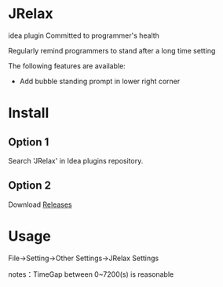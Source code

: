 # JRelax
idea plugin Committed to programmer's health

Regularly remind programmers to stand after a long time setting

The following features are available: 

- Add bubble standing prompt in lower right corner

# Install
## Option 1
Search 'JRelax' in Idea plugins repository.

## Option 2
Download [Releases](https://github.com/HappyDale/JRelax/releases/tag/1.0.0)

# Usage
File->Setting->Other Settings->JRelax Settings

notes：TimeGap between 0~7200(s) is reasonable
